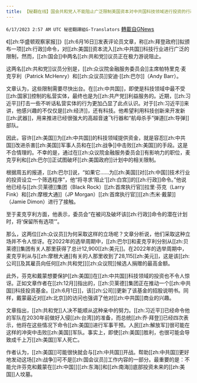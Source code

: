 ```yaml
---
title: 【秘翻在线】国会共和党人不能阻止广泛限制美国资本对中共国科技领域进行投资的行政命令
---
```

`6/17/2023 2:57 AM UTC 秘密翻譯組G-Translators` [轉載自GNews](https://gnews.org/articles/1390356)

《[[zh:华盛顿观察家报]]》[[zh:6月16日]]发表评论员文章，称[[zh:拜登政府]]拟颁布一项[[zh:行政]]命令，对[[zh:美国]]资本流入[[zh:中共国]]科技行业进行广泛的限制，然而，[[zh:国会]]中两名[[zh:共和党]]议员正在极力游说阻止。

这两名[[zh:共和党]]议员分别是，[[zh:众议院金融服务委员会]]主席帕特里克·麦克亨利（Patrick McHenry）和[[zh:众议员]]安迪·[[zh:巴尔]]（Andy Barr）。

文章认为，这些限制需要尽快出台。在[[zh:中共国]]，即使是科技领域中最不受[[zh:国家]]控制的私营实体，最终也是为[[zh:共产党]]利益服务的。近期，[[zh:习近平]]打击一些不听话私营实体的行为更加凸显了此点认识。对于[[zh:习近平]]来讲，他感兴趣的不仅仅是[[zh:经济]]，还有科技。他希望利用科技创新来开发新[[zh:武器]]，用来推进已经很强大的高超音速飞行器和“航母杀手”弹道[[zh:导弹]]部队。

因此，容许[[zh:美国]]为[[zh:中共国]]的科技领域提供资金，就是容忍[[zh:中共国]]改进杀害[[zh:美国]]军事人员和在[[zh:战争]]中击败[[zh:美国]]的手段。这是不合情理的。不幸的是，通过在[[zh:众议院金融服务委员会]]有影响力的职位，麦克亨利和[[zh:巴尔]]正试图破坏[[zh:美国政府]]计划中的相关限制。

根据周五的报道，[[zh:巴尔]]说，“如果它......为[[zh:美国]]对[[zh:中国]]技术行业的投资设立一个筛选程序”，他“将寻求‘阻止’[[zh:白宫]]的[[zh:行政]]命令。”他说他已经与[[zh:贝莱德]]集团（Black Rock）[[zh:首席执行官]]拉里·芬克（Larry Fink）和[[zh:摩根大通]]（JP Morgan）[[zh:首席执行官]][[zh:杰米·戴蒙]]（Jamie Dimon）进行了接触。

至于麦克亨利方面，他表示，委员会“在被问及破坏该[[zh:行政]]命令的潜在计划时，将‘保留所有选项’”。

那么，这两位[[zh:众议员]]为何采取这样的立场呢？文章分析说，他们采取这种立场并不令人惊讶。在2022年的选举周期中，[[zh:巴尔]]和麦克亨利分别从[[zh:贝莱德]]集团有关人那里获得了总计12,900[[zh:美元]]。在2022年的选举周期中，麦克亨利从与[[zh:摩根大通]]有关的人那里收到了28,115[[zh:美元]]，这是该[[zh:公司]]及其雇员向任何[[zh:共和党]][[zh:众议院]]候选人捐赠的最高金额。

此外，芬克和戴蒙想要保护[[zh:美国]]在[[zh:中共国]]科技领域的投资也不令人惊讶。正如文章作者在[[zh:12月]]指出的，[[zh:贝莱德]]集团正在推动一个[[zh:中共国]]科技投资基金。[[zh:6月1日]]，该[[zh:公司]]更新了该基金的招股说明书。同样，戴蒙最近对[[zh:北京]]的访问也强调了他对[[zh:中共国]]商业的兴趣。

文章指出，[[zh:共和党]]人决不能顺从这种亲中的努力。[[zh:习近平]]已经命令他的军队在2030年前做好入侵[[zh:台湾]]的准备，而总统[[zh:乔·拜登]]已经四次表示，他将在这些情况下命令[[zh:美国]]进行军事干预。人民[[zh:解放军]]很可能在这样的冲突中击败[[zh:美国]]军队。事实上，即使[[zh:美国]]胜利，也很可能会导致成千上万[[zh:美国]]军人死亡。

作者认为，[[zh:美国]]可能很快就会与[[zh:中共国]]开战。帮助[[zh:中共国]]更好地发动这场[[zh:战争]]可不是[[zh:国会议员]]工作内容的一部分。最重要的是：不能允许芬克和戴蒙在[[zh:中国]][[zh:东海]]和[[zh:南海]]底部投资未来的[[zh:美国]]人坟墓。
